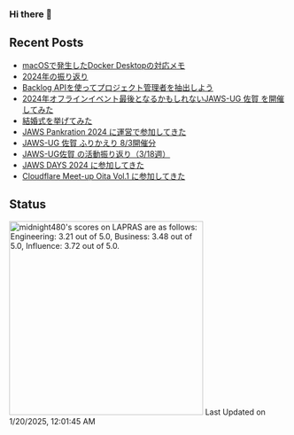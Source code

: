 ### Hi there 👋

<!--
**midnight480/midnight480** is a ✨ _special_ ✨ repository because its `README.md` (this file) appears on your GitHub profile.

Here are some ideas to get you started:

- 🔭 I'm currently working on ...
- 🌱 I'm currently learning ...
- 👯 I'm looking to collaborate on ...
- 🤔 I'm looking for help with ...
- 💬 Ask me about ...
- 📫 How to reach me: ...
- 😄 Pronouns: ...
- ⚡ Fun fact: ...
-->

## Recent Posts
<!--[START POSTS]-->
- [macOSで発生したDocker Desktopの対応メモ](https://midnight480.com/posts/repair-docker-desktop-on-macos)
- [2024年の振り返り](https://midnight480.com/posts/review-2024)
- [Backlog APIを使ってプロジェクト管理者を抽出しよう](https://midnight480.com/posts/backlog-api-export-project-manager)
- [2024年オフラインイベント最後となるかもしれないJAWS-UG 佐賀 を開催してみた](https://midnight480.com/posts/jawsug-saga-20241117)
- [結婚式を挙げてみた](https://midnight480.com/posts/wedding-memories)
- [JAWS Pankration 2024 に運営で参加してきた](https://midnight480.com/posts/jaws-pankration-2024)
- [JAWS-UG 佐賀 ふりかえり 8/3開催分](https://midnight480.com/posts/jawsug-saga-20240803)
- [JAWS-UG佐賀 の活動振り返り（3/18週）](https://midnight480.com/posts/jawsugsaga-20240318week)
- [JAWS DAYS 2024 に参加してきた](https://midnight480.com/posts/jaws-days-2024)
- [Cloudflare Meet-up Oita Vol.1 に参加してきた](https://midnight480.com/posts/cloudflare-meetup-oita-20240210)
<!--[END POSTS]-->

## Status
<!--START_SECTION:lapras-card-->
<p ><a href="https://lapras.com/public/midnight480" target="_blank" rel="noopener noreferrer"><img alt="midnight480's scores on LAPRAS are as follows: Engineering: 3.21 out of 5.0, Business: 3.48 out of 5.0, Influence: 3.72 out of 5.0." src="https://lapras-card-generator.vercel.app/api/svg?e=3.21&b=3.48&i=3.72&b1=%23887d65&b2=%23fcfcfc&i1=%23e2e0dc&i2=%23cca785&l=en" width="350" ></a>  
Last Updated on 1/20/2025, 12:01:45 AM</p>
<!--END_SECTION:lapras-card-->